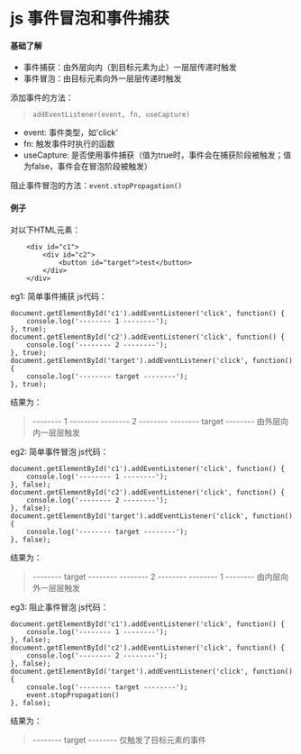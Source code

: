 # js 事件冒泡和事件捕获 #

#### 基础了解

* 事件捕获：由外层向内（到目标元素为止）一层层传递时触发
* 事件冒泡：由目标元素向外一层层传递时触发

添加事件的方法：
>`addEventListener(event, fn, useCapture)`
  - event: 事件类型，如'click'
  - fn: 触发事件时执行的函数
  - useCapture: 是否使用事件捕获（值为true时，事件会在捕获阶段被触发；值为false，事件会在冒泡阶段被触发）

阻止事件冒泡的方法：`event.stopPropagation()`

#### 例子
对以下HTML元素：
```
	<div id="c1">
		<div id="c2">
			<button id="target">test</button>
		</div>
	</div>
```

eg1: 简单事件捕获
js代码：
```
document.getElementById('c1').addEventListener('click', function() {
	console.log('-------- 1 --------');
}, true);
document.getElementById('c2').addEventListener('click', function() {
	console.log('-------- 2 --------');
}, true);
document.getElementById('target').addEventListener('click', function() {
	console.log('-------- target --------');
}, true);
```
结果为：
>-------- 1 --------
 -------- 2 --------
 -------- target --------
 由外层向内一层层触发

 eg2: 简单事件冒泡
js代码：
```
document.getElementById('c1').addEventListener('click', function() {
	console.log('-------- 1 --------');
}, false);
document.getElementById('c2').addEventListener('click', function() {
	console.log('-------- 2 --------');
}, false);
document.getElementById('target').addEventListener('click', function() {
	console.log('-------- target --------');
}, false);
```
结果为：
>-------- target --------
 -------- 2 --------
 -------- 1 --------
 由内层向外一层层触发

eg3: 阻止事件冒泡
js代码：
```
document.getElementById('c1').addEventListener('click', function() {
	console.log('-------- 1 --------');
}, false);
document.getElementById('c2').addEventListener('click', function() {
	console.log('-------- 2 --------');
}, false);
document.getElementById('target').addEventListener('click', function() {
	console.log('-------- target --------');
	event.stopPropagation()
}, false);
```
结果为：
>-------- target --------
 仅触发了目标元素的事件
